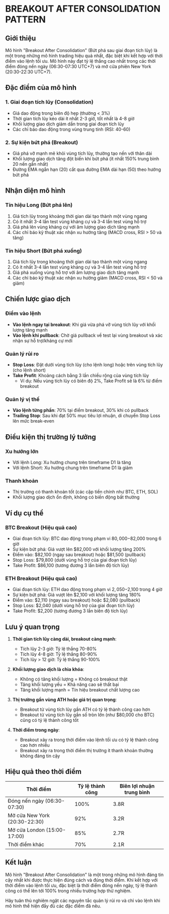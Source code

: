 # BREAKOUT AFTER CONSOLIDATION PATTERN

## Giới thiệu

Mô hình "Breakout After Consolidation" (Bứt phá sau giai đoạn tích lũy) là một trong những mô hình trading hiệu quả nhất, đặc biệt khi kết hợp với thời điểm vào lệnh tối ưu. Mô hình này đạt tỷ lệ thắng cao nhất trong các thời điểm đóng nến ngày (06:30-07:30 UTC+7) và mở cửa phiên New York (20:30-22:30 UTC+7).

## Đặc điểm của mô hình

### 1. Giai đoạn tích lũy (Consolidation)
- Giá dao động trong biên độ hẹp (thường < 3%)
- Thời gian tích lũy kéo dài ít nhất 2-3 giờ, tốt nhất là 4-8 giờ
- Khối lượng giao dịch giảm dần trong giai đoạn tích lũy
- Các chỉ báo dao động trong vùng trung tính (RSI: 40-60)

### 2. Sự kiện bứt phá (Breakout)
- Giá phá vỡ mạnh mẽ khỏi vùng tích lũy, thường tạo nến với thân dài
- Khối lượng giao dịch tăng đột biến khi bứt phá (ít nhất 150% trung bình 20 nến gần nhất)
- Đường EMA ngắn hạn (20) cắt qua đường EMA dài hạn (50) theo hướng bứt phá

## Nhận diện mô hình

### Tín hiệu Long (Bứt phá lên)
1. Giá tích lũy trong khoảng thời gian dài tạo thành một vùng ngang
2. Có ít nhất 3-4 lần test vùng kháng cự và 3-4 lần test vùng hỗ trợ
3. Giá phá lên vùng kháng cự với âm lượng giao dịch tăng mạnh
4. Các chỉ báo kỹ thuật xác nhận xu hướng tăng (MACD cross, RSI > 50 và tăng)

### Tín hiệu Short (Bứt phá xuống)
1. Giá tích lũy trong khoảng thời gian dài tạo thành một vùng ngang
2. Có ít nhất 3-4 lần test vùng kháng cự và 3-4 lần test vùng hỗ trợ
3. Giá phá xuống vùng hỗ trợ với âm lượng giao dịch tăng mạnh
4. Các chỉ báo kỹ thuật xác nhận xu hướng giảm (MACD cross, RSI < 50 và giảm)

## Chiến lược giao dịch

### Điểm vào lệnh
- **Vào lệnh ngay tại breakout**: Khi giá vừa phá vỡ vùng tích lũy với khối lượng tăng mạnh
- **Vào lệnh khi pullback**: Chờ giá pullback về test lại vùng breakout và xác nhận sự hỗ trợ/kháng cự mới

### Quản lý rủi ro
- **Stop Loss**: Đặt dưới vùng tích lũy (cho lệnh long) hoặc trên vùng tích lũy (cho lệnh short)
- **Take Profit**: Khoảng cách bằng 3 lần chiều rộng của vùng tích lũy
  - Ví dụ: Nếu vùng tích lũy có biên độ 2%, Take Profit sẽ là 6% từ điểm breakout

### Quản lý vị thế
- **Vào lệnh từng phần**: 70% tại điểm breakout, 30% khi có pullback
- **Trailing Stop**: Sau khi đạt 50% mục tiêu lợi nhuận, di chuyển Stop Loss lên mức break-even

## Điều kiện thị trường lý tưởng

### Xu hướng lớn
- Với lệnh Long: Xu hướng chung trên timeframe D1 là tăng
- Với lệnh Short: Xu hướng chung trên timeframe D1 là giảm

### Thanh khoản
- Thị trường có thanh khoản tốt (các cặp tiền chính như BTC, ETH, SOL)
- Khối lượng giao dịch ổn định, không có biến động bất thường

## Ví dụ cụ thể

### BTC Breakout (Hiệu quả cao)
- Giai đoạn tích lũy: BTC dao động trong phạm vi $80,000-$82,000 trong 6 giờ
- Sự kiện bứt phá: Giá vượt lên $82,000 với khối lượng tăng 200%
- Điểm vào: $82,100 (ngay sau breakout) hoặc $81,500 (pullback)
- Stop Loss: $79,800 (dưới vùng hỗ trợ của giai đoạn tích lũy)
- Take Profit: $86,100 (tương đương 3 lần biên độ tích lũy)

### ETH Breakout (Hiệu quả cao)
- Giai đoạn tích lũy: ETH dao động trong phạm vi $2,050-$2,100 trong 4 giờ
- Sự kiện bứt phá: Giá vượt lên $2,100 với khối lượng tăng 180%
- Điểm vào: $2,110 (ngay sau breakout) hoặc $2,080 (pullback)
- Stop Loss: $2,040 (dưới vùng hỗ trợ của giai đoạn tích lũy)
- Take Profit: $2,200 (tương đương 3 lần biên độ tích lũy)

## Lưu ý quan trọng

1. **Thời gian tích lũy càng dài, breakout càng mạnh**:
   - Tích lũy 2-3 giờ: Tỷ lệ thắng 70-80%
   - Tích lũy 4-8 giờ: Tỷ lệ thắng 80-90%
   - Tích lũy > 12 giờ: Tỷ lệ thắng 90-100%

2. **Khối lượng giao dịch là chìa khóa**:
   - Không có tăng khối lượng = Không có breakout thật
   - Tăng khối lượng yếu = Khả năng cao sẽ thất bại
   - Tăng khối lượng mạnh = Tín hiệu breakout chất lượng cao

3. **Thị trường gần vùng ATH hoặc giá trị quan trọng**:
   - Breakout từ vùng tích lũy gần ATH có tỷ lệ thành công cao hơn
   - Breakout từ vùng tích lũy gần số tròn lớn (như $80,000 cho BTC) cũng có tỷ lệ thành công tốt

4. **Thời điểm trong ngày**:
   - Breakout xảy ra trong thời điểm vào lệnh tối ưu có tỷ lệ thành công cao hơn nhiều
   - Breakout xảy ra trong thời điểm thị trường ít thanh khoản thường không đáng tin cậy

## Hiệu quả theo thời điểm

| Thời điểm | Tỷ lệ thành công | Biên lợi nhuận trung bình |
|-----------|------------------|-----------------------------|
| Đóng nến ngày (06:30-07:30) | 100% | 3.8R |
| Mở cửa New York (20:30-22:30) | 92% | 3.2R |
| Mở cửa London (15:00-17:00) | 85% | 2.7R |
| Thời điểm khác | 70% | 2.1R |

## Kết luận

Mô hình "Breakout After Consolidation" là một trong những mô hình đáng tin cậy nhất khi được thực hiện đúng cách và đúng thời điểm. Khi kết hợp với thời điểm vào lệnh tối ưu, đặc biệt là thời điểm đóng nến ngày, tỷ lệ thành công có thể lên tới 100% trong nhiều trường hợp thử nghiệm.

Hãy tuân thủ nghiêm ngặt các nguyên tắc quản lý rủi ro và chỉ vào lệnh khi mô hình thể hiện đầy đủ các đặc điểm đã nêu.